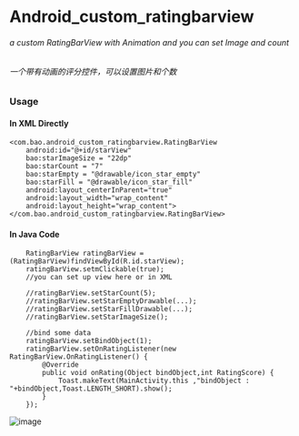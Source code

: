 # Android_custom_ratingbarview
###### a custom RatingBarView with Animation and you can set Image and count
###### 一个带有动画的评分控件，可以设置图片和个数

### Usage

#### In XML  Directly

    <com.bao.android_custom_ratingbarview.RatingBarView
        android:id="@+id/starView"
        bao:starImageSize = "22dp"
        bao:starCount = "7"
        bao:starEmpty = "@drawable/icon_star_empty"
        bao:starFill = "@drawable/icon_star_fill"
        android:layout_centerInParent="true"
        android:layout_width="wrap_content"
        android:layout_height="wrap_content">
    </com.bao.android_custom_ratingbarview.RatingBarView>
    
#### In Java Code

        RatingBarView ratingBarView = (RatingBarView)findViewById(R.id.starView);
        ratingBarView.setmClickable(true);
        //you can set up view here or in XML

        //ratingBarView.setStarCount(5);
        //ratingBarView.setStarEmptyDrawable(...);
        //ratingBarView.setStarFillDrawable(...);
        //ratingBarView.setStarImageSize();

        //bind some data
        ratingBarView.setBindObject(1);
        ratingBarView.setOnRatingListener(new RatingBarView.OnRatingListener() {
            @Override
            public void onRating(Object bindObject,int RatingScore) {
                Toast.makeText(MainActivity.this ,"bindObject : "+bindObject,Toast.LENGTH_SHORT).show();
            }
        });


![image](https://github.com/JackWong025/Android_custom_ratingbarview/blob/master/1.gif)
